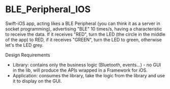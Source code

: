 # BLE_Peripheral_IOS

Swift-iOS app, acting likes a BLE Peripheral (you can think it as a server in socket programming), advertising "BLE" 10 times/s, having a characteristic to receive the data. If it receives "RED", turn the LED (the circle in the middle of the app) to RED, if it receives "GREEN", turn the LED to green, otherwise let's the LED grey.

Design Requirements

- Library: contains only the business logic (Bluetooth, events...) - no GUI in the lib, will produce the APIs wrapped in a Framework for iOS.
- Application: consumes the library, take the logic from the library and use it to display on the GUI.
